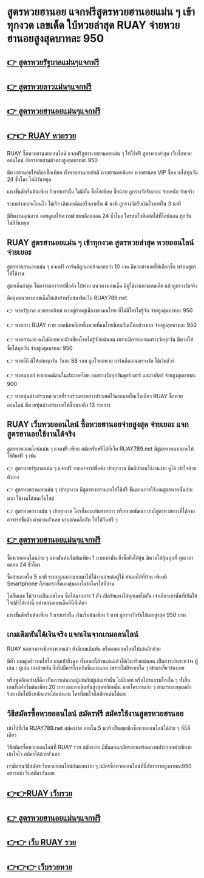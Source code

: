 # สูตรหวยฮานอย แจกฟรีสูตรหวยฮานอยแม่น ๆ เข้าทุกงวด เลขเด็ด ใบ้หวยล่าสุด RUAY จ่ายหวยฮานอยสูงสุดบาทละ 950

## [👉 สูตรหวยรัฐบาลแม่นๆแจกฟรี ](https://ruay789.net/%e0%b9%80%e0%b8%a8%e0%b8%a3%e0%b8%a9%e0%b8%90%e0%b8%b5-%e0%b9%80%e0%b8%a7%e0%b9%87%e0%b8%9a%e0%b8%ab%e0%b8%a7%e0%b8%a2%e0%b8%ad%e0%b8%ad%e0%b8%99%e0%b9%84%e0%b8%a5%e0%b8%99%e0%b9%8c/)

## [👉 สูตรหวยลาวแม่นๆแจกฟรี ](https://ruay789.net/%e0%b9%80%e0%b8%a8%e0%b8%a3%e0%b8%a9%e0%b8%90%e0%b8%b5-%e0%b9%80%e0%b8%a7%e0%b9%87%e0%b8%9a%e0%b8%ab%e0%b8%a7%e0%b8%a2%e0%b8%ad%e0%b8%ad%e0%b8%99%e0%b9%84%e0%b8%a5%e0%b8%99%e0%b9%8c/)

## [👉 สูตรหวยฮานอยแม่นๆแจกฟรี ](https://ruay789.net/%e0%b9%80%e0%b8%a8%e0%b8%a3%e0%b8%a9%e0%b8%90%e0%b8%b5-%e0%b9%80%e0%b8%a7%e0%b9%87%e0%b8%9a%e0%b8%ab%e0%b8%a7%e0%b8%a2%e0%b8%ad%e0%b8%ad%e0%b8%99%e0%b9%84%e0%b8%a5%e0%b8%99%e0%b9%8c/)

## [👉👉 RUAY หวยรวย](https://ruay789.net/)

 
RUAY ซื้อหวยฮานอยออนไลน์ แจกฟรีสูตรหวยฮานอยแม่น ๆ ให้ใช้ฟรี สูตรหวยล่าสุด เว็บซื้อหวยออนไลน์ อัตราจ่ายสามตัวตรงสูงสุดบาทละ 950

มีหวยฮานอยให้เลือกซื้อเพียบ ทั้งหวยฮานอยปกติ หวยฮานอยพิเศษ หวยฮานอย VIP ซื้อหวยได้ทุกวัน 24 ชั่วโมง ไม่มีวันหยุด

แทงขั้นต่ำเริ่มต้นเพียง 1 บาทเท่านั้น ไม่มีอั้น ซื้อได้เพียบ ซื้อน้อย ถูกรางวัลรับเยอะ จ่ายหนัก จ่ายจริง

ระบบฝากถอนโอนไว ได้เร็ว เติมเครดิตเสร็จภายใน 4 นาที ถูกรางวัลรับเงินไวภายใน 3 นาที

มีทีมงานคุณภาพ คอยดูแลให้ความช่วยเหลือตลอด 24 ชั่วโมง ใครสนใจติดต่อได้ที่ไลน์แอด ทุกวันไม่มีวันหยุด

## RUAY สูตรฮานอยแม่น ๆ เข้าทุกงวด สูตรหวยล่าสุด หวยออนไลน์จ่ายเยอะ
 
สูตรหวยฮานอยแม่น ๆ แจกฟรี การันตีถูกมาแล้วมากกว่า 10 งวด มีหวยฮานอยให้เลือกซื้อ พร้อมสูตรให้ใช้งาน

สูตรเด็ดล่าสุด ได้มาจากอาจารย์ชื่อดัง ใบ้หวย แนวทางเลขเด็ด มีผู้ใช้งานตามเลขเด็ด แล้วถูกรางวัลจริง

มีกลุ่มแนวทางเลขเด็ดให้เข้าสำหรับสมาชิกเว็บ RUAY789.net 

👉 หวยรัฐบาล หวยยอดนิยม หวยคู่บ้านคู่เมืองของคนไทย ที่ไม่มีใครไม่รู้จัก จ่ายสูงสุดบาทละ 950

👉 หวยลาว RUAY หวย ยอดนิยมอีกหนึ่งหวยที่คนไทยนิยมกันเป็นอย่างมาก จ่ายสูงสุดบาทละ 950

👉 หวยฮานอย คงไม่มีคอหวยนักเสี่ยงโชคไม่รู้จักแน่นอน เพราะมีการออกผลรางวัลทุกวัน มีหวยให้ซื้อได้ทุกวัน จ่ายสูงสุดบาทละ 950

👉 หวยยี่กี มีให้เล่นทุกวัน วันละ 88 รอบ ถูกใจคอหวย การันตีออกผลรางวัล ได้เงินชัวร์

👉 หวยมาเลย์ หวยยอดนิยมในประเทศไทย ออกรางวัลทุกวันศุกร์ เสาร์ และอาทิตย์ จ่ายสูงสุดบาทละ 900

👉 หวยหุ้นต่างประเทศ หวยที่รวบรวมหวยต่างประเทศไว้มากมายในเว็บเดียว RUAY ซื้อหวยออนไลน์ มีหวยหุ้นต่างประเทศให้ซื้อมากถึง 13 รายการ

## RUAY เว็บหวยออนไลน์ ซื้อหวยฮานอยจ่ายสูงสุด จ่ายเยอะ แจกสูตรฮานอยใช้งานได้จริง

สูตรหวยออนไลน์แม่น ๆ แจกฟรี เพียบ สมัครรับฟรีได้ที่เว็บ RUAY789.net มีสูตรหวยมากมายให้ใช้กันฟรี ๆ เช่น 

👉 สูตรหวยรัฐบาลแม่น ๆ แจกฟรี จากอาจารย์ชื่อดัง เข้าทุกงวด มีคลิปสอนใช้งานง่าย ดูได้ เข้าใจด้วยตัวเอง

👉 สูตรหวยฮานอยแม่น ๆ เข้าทุกงวด มีสูตรหวยฮานอยให้ใช้ฟรี ขั้นตอนการใช้งานสูตรหวยนั้นง่ายมาก ใช้งานได้บนเว็บไซต์

👉 สูตรหวยลาวแม่น ๆ เข้าทุกงวด ใครที่ชอบเล่นหวยลาว หรือหวยพัฒนา เรามีสูตรหวยลาวที่ได้จากอาจารย์ชื่อดัง คำนวณตัวเลข มาบอกเคล็ดลับ ให้ใช้กันฟรี ๆ

## [👉 สูตรหวยฮานอยแม่นๆแจกฟรี ](https://ruaychill.com/%e0%b8%aa%e0%b8%b9%e0%b8%95%e0%b8%a3%e0%b8%ab%e0%b8%a7%e0%b8%a2%e0%b8%ae%e0%b8%b2%e0%b8%99%e0%b8%ad%e0%b8%a2%e0%b8%9e%e0%b8%b4%e0%b9%80%e0%b8%a8%e0%b8%a9/)

ซื้อหวยออนไลน์ง่าย ๆ แทงขั้นต่ำเริ่มต้นเพียง 1 บาทเท่านั้น ยิ่งซื้อยิ่งได้ลุ้น มีหวยให้ลุ้นทุกที่ ทุกเวลาตลอด 24 ชั่วโมง

ซื้อง่ายภายใน 5 นาที ระบบถูกออกแบบมาให้ใช้งานง่ายต่อผู้ใช้ ทำเองได้ที่บ้าน เพียงมี Smartphone ก็สามารถซื้อเองลุ้นเองไม่ง้อใครได้ที่บ้าน

ไม่อั้นเลข ไม่ว่าจะเป็นเลขไหน ซื้อได้มากกว่า 1 ตัว เปิดรับแทงได้ทุกเลขไม่อั้น เจ้าเดียวเท่านั้นที่เปิดให้ใจปล้ำได้เท่านี้ อย่าพลาดเลขเด็ดที่นี่ที่เดียว

แทงขั้นต่ำเริ่มต้นเพียง 1 บาทเท่านั้น เงินเริ่มต้นเพียง 1 บาท ถูกรางวัลรับไปเลยสูงสุด 950 บาท 
 
##  เกมเดิมพันได้เงินจริง แจกเงินจากเกมออนไลน์
 
RUAY นอกจากจะมีแทงหวยแล้ว ยังมีเกมเดิมพัน หรือเกมออนไลน์ให้เล่นอีกด้วย

มีทั้ง เกมสูงต่ำ เกมไฮโล เกมเป่ายิ้งฉุบ ทั้งหมดนี้ล้วนเล่นแล้วได้เงินจริงแน่นอน เป็นการเล่นระหว่าง ผู้เล่น : ผู้เล่น เองด้วยกัน ซึ่งไม่มีการโกงเกิดขึ้นแน่นอน เพราะไม่มีระบบใด ๆ เข้ามาเกี่ยวข้องเลย

หรือพูดอีกอย่างก็คือ เป็นการเล่นเกมผู้เล่นกับผู้เล่นเท่านั้น ไม่มีบอท หรือโปรแกรมโกงใด ๆ ทั้งสิ้น เกมขั้นต่ำเริ่มต้นเพียง 20 บาท และลงเดิมพันสูงสุดหลักหมื่น หากใครเล่นเก่ง ๆ สามารถลงทุนหลักร้อย เก็บไปถึงหลักแสนได้แน่นอน ใครที่สนใจก็สมัครเล่นได้เลย

## วิธีสมัครซื้อหวยออนไลน์ สมัครฟรี สมัครใช้งานสูตรหวยฮานอย
 
เข้าไปที่เว็บ RUAY789.net สมัครง่าย ภายใน 5 นาที เป็นสมาชิกซื้อหวยออนไลน์ได้ง่าย ๆ ที่นี่ที่เดียว

วิธีสมัครซื้อหวยออนไลน์ที่ RUAY รวย สมัครง่าย มีขั้นตอนสมัครสอนพร้อมภาพประกอบคำอธิบาย เข้าใจไว สมัครได้ด้วยตัวเอง

เรามีสอนวิธีสมัครเว็บหวยออนไลน์กันแบบง่าย ๆ สมัครซื้อหวยออนไลน์ที่นี่อัตราจ่ายสูงบาทละ950 อย่ารอช้า รีบสมัครกันเลย

## [👉👉RUAY เว็บรวย](https://ruaychill.com/)

## [👉 สูตรหวยฮานอยแม่นๆแจกฟรี ](https://ruaychill.com/%e0%b8%aa%e0%b8%b9%e0%b8%95%e0%b8%a3%e0%b8%ab%e0%b8%a7%e0%b8%a2%e0%b8%ae%e0%b8%b2%e0%b8%99%e0%b8%ad%e0%b8%a2%e0%b8%9e%e0%b8%b4%e0%b9%80%e0%b8%a8%e0%b8%a9/)

## [👉👉 เว็บ RUAY รวย](https://ruay789.net/)

## [👉👉👉 เว็บรวยหวย](https://ruay789.net/)